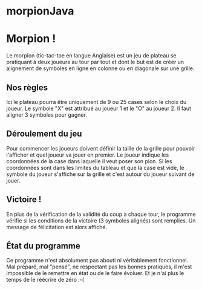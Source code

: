 # morpionJava

# Morpion !

Le morpion (tic-tac-toe en langue Anglaise) est un jeu de plateau se pratiquant à deux joueurs au tour par tout et dont le but est de créer un alignement de symboles en ligne en colonne ou en diagonale sur une grille.


## Nos règles

Ici le plateau pourra être uniquement de 9 ou 25 cases selon le choix du joueur. Le symbole "X" est attribué au joueur 1 et le "O" au joueur 2. Il faut aligner 3 symboles pour gagner.

## Déroulement du jeu

Pour commencer les joueurs doivent définir la taille de la grille pour pouvoir l'afficher et quel joueur va jouer en premier.
Le joueur indique les coordonnées de la case dans laquelle il veut poser son pion. Si les coordonnées sont dans les limites du tableau et que la case est vide, le symbole du joueur s'affiche sur la grille et c'est autour du joueur suivant de jouer.
## Victoire !

En plus de la vérification de la validité du coup à chaque tour, le programme vérifie si les conditions de la victoire (3 symboles alignés) sont remplies. Un message de félicitation est alors affiché.

## État du programme

Ce programme n'est absolument pas abouti ni véritablement fonctionnel. Mal préparé, mal "pensé", ne respectant pas les bonnes pratiques, il m'est impossible de le remettre en état ou de le faire évoluer. Et je n'ai plus le temps de le réécrire de zéro :-(

